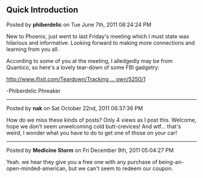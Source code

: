 ## Quick Introduction
Posted by **phiberdelic** on Tue June 7th, 2011 08:24:24 PM

New to Phoenix, just went to last Friday's meeting which I must state was hilarious and informative.  Looking forward to making more connections and learning from you all.

According to some of you at the meeting, I alledgedly may be from Quantico, so here's a lovely tear-down of some FBI gadgetry:

<!-- m --><a class="postlink" href="http://www.ifixit.com/Teardown/Tracking-Device-Teardown/5250/1">http://www.ifixit.com/Teardown/Tracking ... own/5250/1</a><!-- m -->

-Phiberdelic Phreaker

--------------------------------------------------------------------------------

Posted by **nak** on Sat October 22nd, 2011 06:37:36 PM

How do we miss these kinds of posts? Only 4 views as I post this.  Welcome, hope we don't seem unwelcoming cold butt-crevices!
And wtf... that's weird, I wonder what you have to do to get one of those on your car!

--------------------------------------------------------------------------------

Posted by **Medicine Storm** on Fri December 9th, 2011 05:04:27 PM

Yeah. we hear they give you a free one with any purchase of being-an-open-minded-american, but we can't seem to redeem our coupon.
